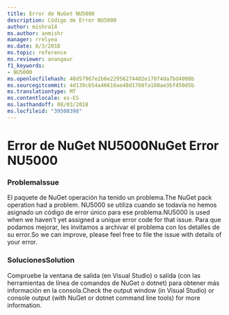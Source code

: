 ```yaml
---
title: Error de NuGet NU5000
description: Código de Error NU5000
author: mishra14
ms.author: anmishr
manager: rrelyea
ms.date: 8/3/2018
ms.topic: reference
ms.reviewer: anangaur
f1_keywords:
- NU5000
ms.openlocfilehash: 48d57967e2b6e22956274402e170f4da7bd4098b
ms.sourcegitcommit: 4d139cb54a46616ae48d1768fa108ae3bf450d5b
ms.translationtype: MT
ms.contentlocale: es-ES
ms.lasthandoff: 08/03/2018
ms.locfileid: "39508398"
---
```

# <a name="nuget-error-nu5000"></a><span data-ttu-id="831cf-103">Error de NuGet NU5000</span><span class="sxs-lookup"><span data-stu-id="831cf-103">NuGet Error NU5000</span></span>

### <a name="issue"></a><span data-ttu-id="831cf-104">Problema</span><span class="sxs-lookup"><span data-stu-id="831cf-104">Issue</span></span>

<span data-ttu-id="831cf-105">El paquete de NuGet operación ha tenido un problema.</span><span class="sxs-lookup"><span data-stu-id="831cf-105">The NuGet pack operation had a problem.</span></span> <span data-ttu-id="831cf-106">NU5000 se utiliza cuando se todavía no hemos asignado un código de error único para ese problema.</span><span class="sxs-lookup"><span data-stu-id="831cf-106">NU5000 is used when we haven't yet assigned a unique error code for that issue.</span></span> <span data-ttu-id="831cf-107">Para que podamos mejorar, les invitamos a archivar el problema con los detalles de su error.</span><span class="sxs-lookup"><span data-stu-id="831cf-107">So we can improve, please feel free to file the issue with details of your error.</span></span>


### <a name="solution"></a><span data-ttu-id="831cf-108">Soluciones</span><span class="sxs-lookup"><span data-stu-id="831cf-108">Solution</span></span>

<span data-ttu-id="831cf-109">Compruebe la ventana de salida (en Visual Studio) o salida (con las herramientas de línea de comandos de NuGet o dotnet) para obtener más información en la consola.</span><span class="sxs-lookup"><span data-stu-id="831cf-109">Check the output window (in Visual Studio) or console output (with NuGet or dotnet command line tools) for more information.</span></span>


